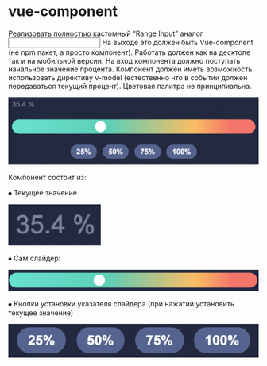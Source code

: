 # vue-component
Реализовать полностью кастомный “Range Input” аналог <input type=”range”>
На выходе это должен быть  Vue-component (не npm пакет, а просто компонент). Работать должен как на десктопе так и на мобильной версии. На вход компонента должно поступать начальное значение процента. Компонент должен иметь возможность использовать директиву v-model (естественно что в событии должен передаваться текущий процент). Цветовая палитра не принципиальна.

![alt text](1.png "1")

Компонент состоит из:

⦁	Текущее значение

![alt text](2.png "2")

⦁	Сам слайдер:

![alt text](3.png "3")

⦁	Кнопки установки указателя слайдера (при нажатии установить текущее значение)

![alt text](4.png "4")
